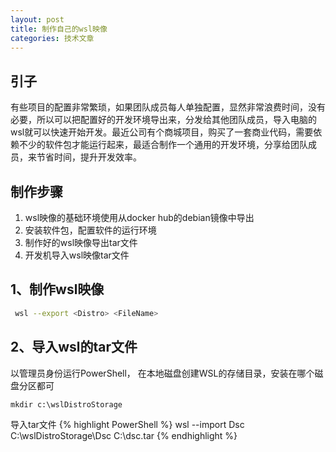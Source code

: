 ```yaml
---
layout: post
title: 制作自己的wsl映像
categories: 技术文章
---
```


## 引子

有些项目的配置非常繁琐，如果团队成员每人单独配置，显然非常浪费时间，没有必要，所以可以把配置好的开发环境导出来，分发给其他团队成员，导入电脑的wsl就可以快速开始开发。最近公司有个商城项目，购买了一套商业代码，需要依赖不少的软件包才能运行起来，最适合制作一个通用的开发环境，分享给团队成员，来节省时间，提升开发效率。

## 制作步骤
1. wsl映像的基础环境使用从docker hub的debian镜像中导出
2. 安装软件包，配置软件的运行环境
3. 制作好的wsl映像导出tar文件
4. 开发机导入wsl映像tar文件

## 1、制作wsl映像

```bash
 wsl --export <Distro> <FileName>
```

## 2、导入wsl的tar文件

以管理员身份运行PowerShell，
在本地磁盘创建WSL的存储目录，安装在哪个磁盘分区都可
```
mkdir c:\wslDistroStorage
```
导入tar文件
{% highlight PowerShell %}
wsl --import Dsc C:\wslDistroStorage\Dsc C:\dsc.tar
{% endhighlight %}
